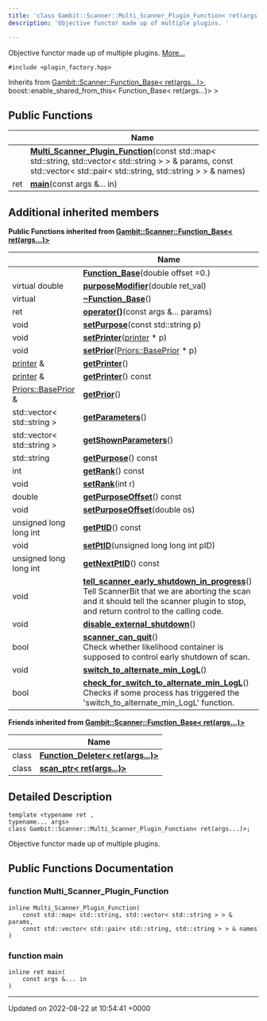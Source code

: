 ```yaml
---
title: 'class Gambit::Scanner::Multi_Scanner_Plugin_Function< ret(args...)>'
description: 'Objective functor made up of multiple plugins. '

---
```









Objective functor made up of multiple plugins.  [More...](#detailed-description)


`#include <plugin_factory.hpp>`

Inherits from [Gambit::Scanner::Function_Base< ret(args...)>](/documentation/code/gambit_2-2/classes/classgambit_1_1scanner_1_1function__base_3_01ret_07args_8_8_8_08_4/), boost::enable_shared_from_this< Function_Base< ret(args...)> >

## Public Functions

|                | Name           |
| -------------- | -------------- |
| | **[Multi_Scanner_Plugin_Function](/documentation/code/gambit_2-2/classes/classgambit_1_1scanner_1_1multi__scanner__plugin__function_3_01ret_07args_8_8_8_08_4/#function-multi-scanner-plugin-function)**(const std::map< std::string, std::vector< std::string > > & params, const std::vector< std::pair< std::string, std::string > > & names) |
| ret | **[main](/documentation/code/gambit_2-2/classes/classgambit_1_1scanner_1_1multi__scanner__plugin__function_3_01ret_07args_8_8_8_08_4/#function-main)**(const args &... in) |

## Additional inherited members

**Public Functions inherited from [Gambit::Scanner::Function_Base< ret(args...)>](/documentation/code/gambit_2-2/classes/classgambit_1_1scanner_1_1function__base_3_01ret_07args_8_8_8_08_4/)**

|                | Name           |
| -------------- | -------------- |
| | **[Function_Base](/documentation/code/gambit_2-2/classes/classgambit_1_1scanner_1_1function__base_3_01ret_07args_8_8_8_08_4/#function-function-base)**(double offset =0.) |
| virtual double | **[purposeModifier](/documentation/code/gambit_2-2/classes/classgambit_1_1scanner_1_1function__base_3_01ret_07args_8_8_8_08_4/#function-purposemodifier)**(double ret_val) |
| virtual | **[~Function_Base](/documentation/code/gambit_2-2/classes/classgambit_1_1scanner_1_1function__base_3_01ret_07args_8_8_8_08_4/#function-~function-base)**() |
| ret | **[operator()](/documentation/code/gambit_2-2/classes/classgambit_1_1scanner_1_1function__base_3_01ret_07args_8_8_8_08_4/#function-operator())**(const args &... params) |
| void | **[setPurpose](/documentation/code/gambit_2-2/classes/classgambit_1_1scanner_1_1function__base_3_01ret_07args_8_8_8_08_4/#function-setpurpose)**(const std::string p) |
| void | **[setPrinter](/documentation/code/gambit_2-2/classes/classgambit_1_1scanner_1_1function__base_3_01ret_07args_8_8_8_08_4/#function-setprinter)**([printer](/documentation/code/gambit_2-2/namespaces/namespacegambit_1_1scanner/#typedef-printer) * p) |
| void | **[setPrior](/documentation/code/gambit_2-2/classes/classgambit_1_1scanner_1_1function__base_3_01ret_07args_8_8_8_08_4/#function-setprior)**([Priors::BasePrior](/documentation/code/gambit_2-2/classes/classgambit_1_1priors_1_1baseprior/) * p) |
| [printer](/documentation/code/gambit_2-2/namespaces/namespacegambit_1_1scanner/#typedef-printer) & | **[getPrinter](/documentation/code/gambit_2-2/classes/classgambit_1_1scanner_1_1function__base_3_01ret_07args_8_8_8_08_4/#function-getprinter)**() |
| [printer](/documentation/code/gambit_2-2/namespaces/namespacegambit_1_1scanner/#typedef-printer) & | **[getPrinter](/documentation/code/gambit_2-2/classes/classgambit_1_1scanner_1_1function__base_3_01ret_07args_8_8_8_08_4/#function-getprinter)**() const |
| [Priors::BasePrior](/documentation/code/gambit_2-2/classes/classgambit_1_1priors_1_1baseprior/) & | **[getPrior](/documentation/code/gambit_2-2/classes/classgambit_1_1scanner_1_1function__base_3_01ret_07args_8_8_8_08_4/#function-getprior)**() |
| std::vector< std::string > | **[getParameters](/documentation/code/gambit_2-2/classes/classgambit_1_1scanner_1_1function__base_3_01ret_07args_8_8_8_08_4/#function-getparameters)**() |
| std::vector< std::string > | **[getShownParameters](/documentation/code/gambit_2-2/classes/classgambit_1_1scanner_1_1function__base_3_01ret_07args_8_8_8_08_4/#function-getshownparameters)**() |
| std::string | **[getPurpose](/documentation/code/gambit_2-2/classes/classgambit_1_1scanner_1_1function__base_3_01ret_07args_8_8_8_08_4/#function-getpurpose)**() const |
| int | **[getRank](/documentation/code/gambit_2-2/classes/classgambit_1_1scanner_1_1function__base_3_01ret_07args_8_8_8_08_4/#function-getrank)**() const |
| void | **[setRank](/documentation/code/gambit_2-2/classes/classgambit_1_1scanner_1_1function__base_3_01ret_07args_8_8_8_08_4/#function-setrank)**(int r) |
| double | **[getPurposeOffset](/documentation/code/gambit_2-2/classes/classgambit_1_1scanner_1_1function__base_3_01ret_07args_8_8_8_08_4/#function-getpurposeoffset)**() const |
| void | **[setPurposeOffset](/documentation/code/gambit_2-2/classes/classgambit_1_1scanner_1_1function__base_3_01ret_07args_8_8_8_08_4/#function-setpurposeoffset)**(double os) |
| unsigned long long int | **[getPtID](/documentation/code/gambit_2-2/classes/classgambit_1_1scanner_1_1function__base_3_01ret_07args_8_8_8_08_4/#function-getptid)**() const |
| void | **[setPtID](/documentation/code/gambit_2-2/classes/classgambit_1_1scanner_1_1function__base_3_01ret_07args_8_8_8_08_4/#function-setptid)**(unsigned long long int pID) |
| unsigned long long int | **[getNextPtID](/documentation/code/gambit_2-2/classes/classgambit_1_1scanner_1_1function__base_3_01ret_07args_8_8_8_08_4/#function-getnextptid)**() const |
| void | **[tell_scanner_early_shutdown_in_progress](/documentation/code/gambit_2-2/classes/classgambit_1_1scanner_1_1function__base_3_01ret_07args_8_8_8_08_4/#function-tell-scanner-early-shutdown-in-progress)**()<br>Tell ScannerBit that we are aborting the scan and it should tell the scanner plugin to stop, and return control to the calling code.  |
| void | **[disable_external_shutdown](/documentation/code/gambit_2-2/classes/classgambit_1_1scanner_1_1function__base_3_01ret_07args_8_8_8_08_4/#function-disable-external-shutdown)**() |
| bool | **[scanner_can_quit](/documentation/code/gambit_2-2/classes/classgambit_1_1scanner_1_1function__base_3_01ret_07args_8_8_8_08_4/#function-scanner-can-quit)**()<br>Check whether likelihood container is supposed to control early shutdown of scan.  |
| void | **[switch_to_alternate_min_LogL](/documentation/code/gambit_2-2/classes/classgambit_1_1scanner_1_1function__base_3_01ret_07args_8_8_8_08_4/#function-switch-to-alternate-min-logl)**() |
| bool | **[check_for_switch_to_alternate_min_LogL](/documentation/code/gambit_2-2/classes/classgambit_1_1scanner_1_1function__base_3_01ret_07args_8_8_8_08_4/#function-check-for-switch-to-alternate-min-logl)**()<br>Checks if some process has triggered the 'switch_to_alternate_min_LogL' function.  |

**Friends inherited from [Gambit::Scanner::Function_Base< ret(args...)>](/documentation/code/gambit_2-2/classes/classgambit_1_1scanner_1_1function__base_3_01ret_07args_8_8_8_08_4/)**

|                | Name           |
| -------------- | -------------- |
| class | **[Function_Deleter< ret(args...)>](/documentation/code/gambit_2-2/classes/classgambit_1_1scanner_1_1function__base_3_01ret_07args_8_8_8_08_4/#friend-function-deleter<-ret(args...)>)**  |
| class | **[scan_ptr< ret(args...)>](/documentation/code/gambit_2-2/classes/classgambit_1_1scanner_1_1function__base_3_01ret_07args_8_8_8_08_4/#friend-scan-ptr<-ret(args...)>)**  |


## Detailed Description

```
template <typename ret ,
typename... args>
class Gambit::Scanner::Multi_Scanner_Plugin_Function< ret(args...)>;
```

Objective functor made up of multiple plugins. 
## Public Functions Documentation

### function Multi_Scanner_Plugin_Function

```
inline Multi_Scanner_Plugin_Function(
    const std::map< std::string, std::vector< std::string > > & params,
    const std::vector< std::pair< std::string, std::string > > & names
)
```


### function main

```
inline ret main(
    const args &... in
)
```


-------------------------------

Updated on 2022-08-22 at 10:54:41 +0000